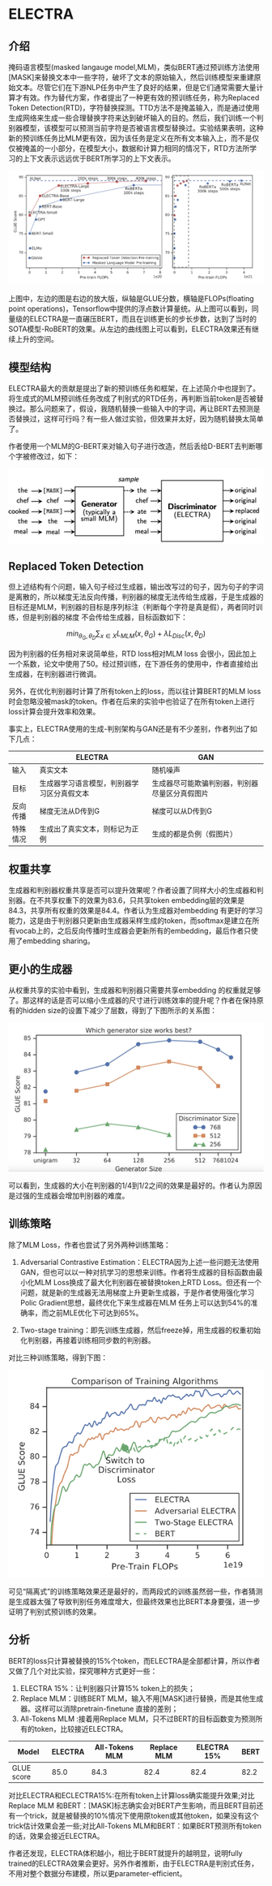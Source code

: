 # ELECTRA
## 介绍

掩码语言模型(masked langauge model,MLM)，类似BERT通过预训练方法使用[MASK]来替换文本中一些字符，破坏了文本的原始输入，然后训练模型来重建原始文本。尽管它们在下游NLP任务中产生了良好的结果，但是它们通常需要大量计算才有效。作为替代方案，作者提出了一种更有效的预训练任务，称为Replaced Token Detection(RTD)，字符替换探测。TTD方法不是掩盖输入，而是通过使用生成网络来生成一些合理替换字符来达到破坏输入的目的。然后，我们训练一个判别器模型，该模型可以预测当前字符是否被语言模型替换过。实验结果表明，这种新的预训练任务比MLM更有效，因为该任务是定义在所有文本输入上，而不是仅仅被掩盖的一小部分，在模型大小，数据和计算力相同的情况下，RTD方法所学习的上下文表示远远优于BERT所学习的上下文表示。

![](https://raw.githubusercontent.com/w5688414/paddleImage/main/bert_family_img/electra_glue.png)

上图中，左边的图是右边的放大版，纵轴是GLUE分数，横轴是FLOPs(floating point operations)，Tensorflow中提供的浮点数计算量统。从上图可以看到，同量级的ELECTRA是一直碾压BERT，而且在训练更长的步长步数，达到了当时的SOTA模型-RoBERT的效果。从左边的曲线图上可以看到，ELECTRA效果还有继续上升的空间。

## 模型结构

ELECTRA最大的贡献是提出了新的预训练任务和框架，在上述简介中也提到了。将生成式的MLM预训练任务改成了判别式的RTD任务，再判断当前token是否被替换过。那么问题来了，假设，我随机替换一些输入中的字词，再让BERT去预测是否替换过，这样可行吗？有一些人做过实验，但效果并太好，因为随机替换太简单了。

作者使用一个MLM的G-BERT来对输入句子进行改造，然后丢给D-BERT去判断哪个字被修改过，如下：

![](https://raw.githubusercontent.com/w5688414/paddleImage/main/bert_family_img/electra.png)


## Replaced Token Detection

但上述结构有个问题，输入句子经过生成器，输出改写过的句子，因为句子的字词是离散的，所以梯度无法反向传播，判别器的梯度无法传给生成器，于是生成器的目标还是MLM，判别器的目标是序列标注（判断每个字符是真是假），两者同时训练，但是判别器的梯度 不会传给生成器，目标函数如下：

$$min_{\theta_{G},\theta_{D}} \sum_{x \in X} L_{MLM}(x,\theta_{G})+\lambda L_{Disc}(x,\theta_{D})$$


因为判别器的任务相对来说简单些，RTD loss相对MLM loss 会很小，因此加上一个系数，论文中使用了50。经过预训练，在下游任务的使用中，作者直接给出生成器，在判别器进行微调。

另外，在优化判别器时计算了所有token上的loss，而以往计算BERT的MLM loss时会忽略没被mask的token。作者在后来的实验中也验证了在所有token上进行loss计算会提升效率和效果。

事实上，ELECTRA使用的生成-判别架构与GAN还是有不少差别，作者列出了如下几点：

||ELECTRA|GAN|
|----|----|----|
|输入|真实文本|随机噪声|
|目标|生成器学习语言模型，判别器学习区分真假文本|生成器尽可能欺骗判别器，判别器尽量区分真假图片|
|反向传播|梯度无法从D传到G|梯度可以从D传到G|
|特殊情况|生成出了真实文本，则标记为正例|生成的都是负例（假图片）|

## 权重共享

生成器和判别器权重共享是否可以提升效果呢？作者设置了同样大小的生成器和判别器。在不共享权重下的效果为83.6，只共享token embedding层的效果是84.3，共享所有权重的效果是84.4。作者认为生成器对embedding 有更好的学习能力，这是由于判别器只更新由生成器采样生成的token，而softmax是建立在所有vocab上的，之后反向传播时生成器会更新所有的embedding，最后作者只使用了embedding sharing。

## 更小的生成器

从权重共享的实验中看到，生成器和判别器只需要共享embedding 的权重就足够了。那这样的话是否可以缩小生成器的尺寸进行训练效率的提升呢？作者在保持原有的hidden size的设置下减少了层数，得到了下图所示的关系图：

![](https://raw.githubusercontent.com/w5688414/paddleImage/main/bert_family_img/electra_generator.png)

可以看到，生成器的大小在判别器的1/4到1/2之间的效果是最好的。作者认为原因是过强的生成器会增加判别器的难度。

## 训练策略

除了MLM Loss，作者也尝试了另外两种训练策略：

1. Adversarial Contrastive Estimation：ELECTRA因为上述一些问题无法使用GAN，但也可以以一种对抗学习的思想来训练。作者将生成器的目标函数由最小化MLM Loss换成了最大化判别器在被替换token上RTD Loss。但还有一个问题，就是新的生成器无法用梯度上升更新生成器，于是作者使用强化学习Polic Gradient思想，最终优化下来生成器在MLM 任务上可以达到54%的准确率，而之前MLE优化下可达到65%。

2. Two-stage training：即先训练生成器，然后freeze掉，用生成器的权重初始化判别器，再接着训练相同步数的判别器。

对比三种训练策略，得到下图：

![](https://raw.githubusercontent.com/w5688414/paddleImage/main/bert_family_img/electra_training.png)

可见“隔离式”的训练策略效果还是最好的，而两段式的训练虽然弱一些，作者猜测是生成器太强了导致判别任务难度增大，但最终效果也比BERT本身要强，进一步证明了判别式预训练的效果。

## 分析

BERT的loss只计算被替换的15%个token，而ELECTRA是全部都计算，所以作者又做了几个对比实验，探究哪种方式更好一些：

1. ELECTRA 15%：让判别器只计算15% token上的损失；
2. Replace MLM：训练BERT MLM，输入不用[MASK]进行替换，而是其他生成器。这样可以消除pretrain-finetune 直接的差别；
3. All-Tokens MLM :接着用Replace MLM，只不过BERT的目标函数变为预测所有的token，比较接近ELECTRA。


|Model|ELECTRA|All-Tokens MLM|Replace MLM|ELECTRA 15%|BERT|
|----|----|----|----|----|----|
|GLUE score|85.0|84.3|82.4|82.4|82.2|

对比ELECTRA和ECLECTRA15%:在所有token上计算loss确实能提升效果;对比Replace MLM 和BERT：[MASK]标志确实会对BERT产生影响，而且BERT目前还有一个trick，就是被替换的10%情况下使用原token或其他token，如果没有这个trick估计效果会差一些;对比All-Tokens MLM和BERT：如果BERT预测所有token的话，效果会接近ELECTRA。


作者还发现，ELECTRA体积越小，相比于BERT就提升的越明显，说明fully trained的ELECTRA效果会更好。另外作者推断，由于ELECTRA是判别式任务，不用对整个数据分布建模，所以更parameter-efficient。





